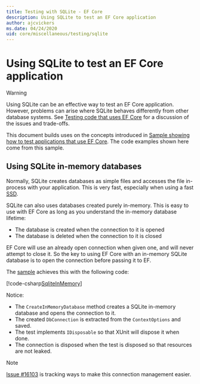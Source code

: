 ```yaml
---
title: Testing with SQLite - EF Core
description: Using SQLite to test an EF Core application
author: ajcvickers
ms.date: 04/24/2020
uid: core/miscellaneous/testing/sqlite
---
```


# Using SQLite to test an EF Core application

> [!WARNING]
> Using SQLite can be an effective way to test an EF Core application.
> However, problems can arise where SQLite behaves differently from other database systems. 
> See [Testing code that uses EF Core](xref:core/miscellaneous/testing/index) for a discussion of the issues and trade-offs.  

This document builds uses on the concepts introduced in [Sample showing how to test applications that use EF Core](core/miscellaneous/testing/testing-sample).
The code examples shown here come from this sample.

## Using SQLite in-memory databases

Normally, SQLite creates databases as simple files and accesses the file in-process with your application.
This is very fast, especially when using a fast [SSD](https://en.wikipedia.org/wiki/Solid-state_drive). 

SQLite can also uses databases created purely in-memory.
This is easy to use with EF Core as long as you understand the in-memory database lifetime:
* The database is created when the connection to it is opened
* The database is deleted when the connection to it is closed

EF Core will use an already open connection when given one, and will never attempt to close it.
So the key to using EF Core with an in-memory SQLite database is to open the connection before passing it to EF.  

The [sample](core/miscellaneous/testing/testing-sample) achieves this with the following code:

[!code-csharp[SqliteInMemory](../../../../samples/core/Miscellaneous/Testing/ItemsWebApi/Tests/SqliteInMemoryItemsControllerTest.cs?name=SqliteInMemory)]

Notice:
* The `CreateInMemoryDatabase` method creates a SQLite in-memory database and opens the connection to it.
* The created `DbConnection` is extracted from the `ContextOptions` and saved.
* The test implements `IDisposable` so that XUnit will dispose it when done.
* The connection is disposed when the test is disposed so that resources are not leaked. 

> [!NOTE]
> [Issue #16103](https://github.com/dotnet/efcore/issues/16103) is tracking ways to make this connection management easier. 

